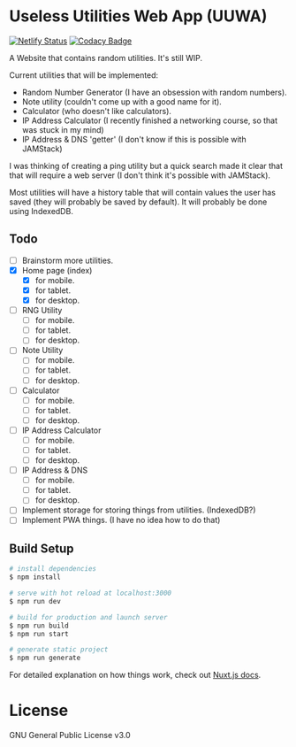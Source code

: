 # Useless Utilities Web App (UUWA)
[![Netlify Status](https://api.netlify.com/api/v1/badges/7a4f8e6b-51cf-431d-9ae7-61fbbc3b53c8/deploy-status)](https://app.netlify.com/sites/nightingale-uuwa/deploys)
[![Codacy Badge](https://app.codacy.com/project/badge/Grade/2710f6f916364253ac85857ae94c413d)](https://www.codacy.com/manual/Artipheus/UUWA?utm_source=github.com&amp;utm_medium=referral&amp;utm_content=Artipheus/UUWA&amp;utm_campaign=Badge_Grade)

A Website that contains random utilities.
It's still WIP.

Current utilities that will be implemented:
* Random Number Generator (I have an obsession with random numbers).
* Note utility (couldn't come up with a good name for it).
* Calculator (who doesn't like calculators).
* IP Address Calculator (I recently finished a networking course, so that was stuck in my mind)
* IP Address & DNS 'getter' (I don't know if this is possible with JAMStack)

I was thinking of creating a ping utility but a quick search made it clear that that will require a web server (I don't think it's possible with JAMStack).

Most utilities will have a history table that will contain values the user has saved (they will probably be saved by default). It will probably be done using IndexedDB.

## Todo
- [ ] Brainstorm more utilities.
- [x] Home page (index)
  - [x] for mobile.
  - [x] for tablet.
  - [x] for desktop.
- [ ] RNG Utility
  - [ ] for mobile.
  - [ ] for tablet.
  - [ ] for desktop.
- [ ] Note Utility
  - [ ] for mobile.
  - [ ] for tablet.
  - [ ] for desktop.
- [ ] Calculator
  - [ ] for mobile.
  - [ ] for tablet.
  - [ ] for desktop.
- [ ] IP Address Calculator
  - [ ] for mobile.
  - [ ] for tablet.
  - [ ] for desktop.
- [ ] IP Address & DNS
  - [ ] for mobile.
  - [ ] for tablet.
  - [ ] for desktop.
- [ ] Implement storage for storing things from utilities. (IndexedDB?)
- [ ] Implement PWA things. (I have no idea how to do that)

## Build Setup

```bash
# install dependencies
$ npm install

# serve with hot reload at localhost:3000
$ npm run dev

# build for production and launch server
$ npm run build
$ npm run start

# generate static project
$ npm run generate
```

For detailed explanation on how things work, check out [Nuxt.js docs](https://nuxtjs.org).

# License
GNU General Public License v3.0
